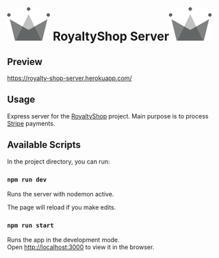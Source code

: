 # ![](https://raw.githubusercontent.com/TomKiWorld/RoyaltyShop/master/src/assets/royalty-logo.svg) RoyaltyShop Server![](https://raw.githubusercontent.com/TomKiWorld/RoyaltyShop/master/src/assets/royalty-logo.svg)

## Preview
https://royalty-shop-server.herokuapp.com/

## Usage
Express server for the [RoyaltyShop](https://github.com/TomKiWorld/RoyaltyShop) project. Main purpose is to process [Stripe](https://stripe.com/) payments.

## Available Scripts

In the project directory, you can run:

### `npm run dev`

Runs the server with nodemon active.

The page will reload if you make edits.<br />

### `npm run start`

Runs the app in the development mode.<br />
Open [http://localhost:3000](http://localhost:3000) to view it in the browser.
